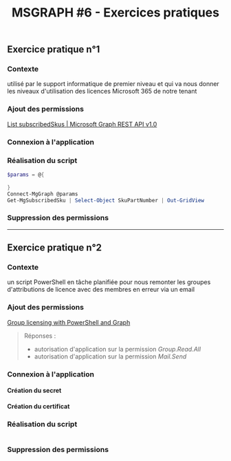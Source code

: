 ﻿---
layout: post
title: "MSGRAPH #6 - Exercices pratiques"
description: "Travaux pratiques qui mobilisent l'ensemble des connaissances acquises"
tableOfContent: "/2023/09/17/cours-msgraph-sommaire"
nextLink:
  name: "Partie 7"
  id: "/2023/09/17/cours-msgraph-007"
prevLink:
  name: "Partie 5"
  id: "/2023/09/17/cours-msgraph-005"
---

## Exercice pratique n°1

### Contexte

utilisé par le support informatique de premier niveau et qui va nous donner les niveaux d'utilisation des licences Microsoft 365 de notre tenant

### Ajout des permissions

[List subscribedSkus \| Microsoft Graph REST API v1.0](https://learn.microsoft.com/en-us/graph/api/subscribedsku-list?view=graph-rest-1.0&tabs=http)

### Connexion à l'application

### Réalisation du script

```powershell
$params = @{
    
}
Connect-MgGraph @params
Get-MgSubscribedSku | Select-Object SkuPartNumber | Out-GridView
```

### Suppression des permissions

---

## Exercice pratique n°2

### Contexte

un script PowerShell en tâche planifiée pour nous remonter les groupes d'attributions de licence avec des membres en erreur via un email

### Ajout des permissions

[Group licensing with PowerShell and Graph](https://learn.microsoft.com/en-us/entra/identity/users/licensing-ps-examples)

> Réponses :
> - autorisation d'application sur la permission *Group.Read.All*
> - autorisation d'application sur la permission *Mail.Send*

### Connexion à l'application

#### Création du secret

#### Création du certificat

### Réalisation du script

```powershell

```

### Suppression des permissions
